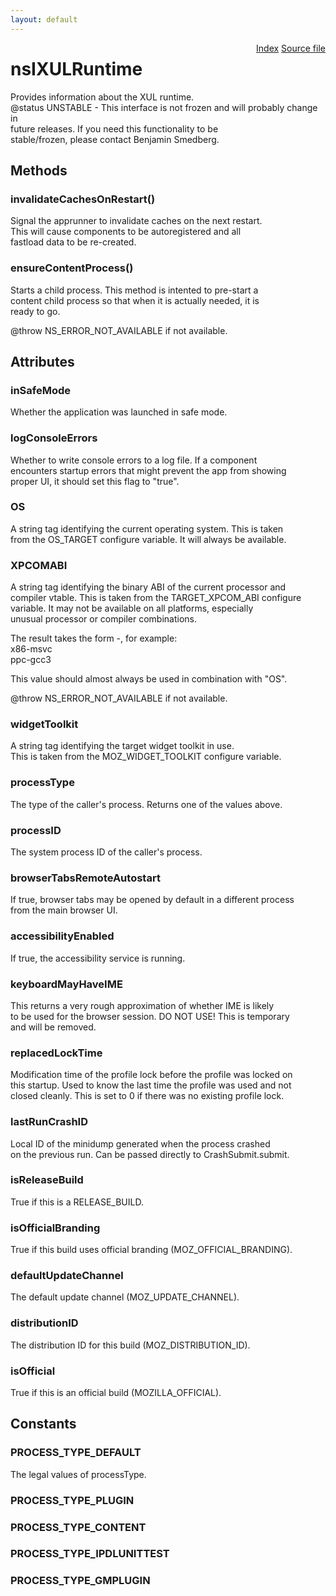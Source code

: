 ```yaml
---
layout: default
---
```

<div class='links' style='float:right'><a href="../index.html">Index</a>
<a href="http://dxr.mozilla.org/mozilla-central/source/xpcom/system/nsIXULRuntime.idl">Source file</a>
</div>

# nsIXULRuntime #
  
Provides information about the XUL runtime.  
@status UNSTABLE - This interface is not frozen and will probably change in  
                   future releases. If you need this functionality to be  
                   stable/frozen, please contact Benjamin Smedberg.  
  

## Methods ##

### invalidateCachesOnRestart() ###
  
Signal the apprunner to invalidate caches on the next restart.  
This will cause components to be autoregistered and all  
fastload data to be re-created.  
  

### ensureContentProcess() ###
  
Starts a child process. This method is intented to pre-start a  
content child process so that when it is actually needed, it is  
ready to go.  
  
@throw NS_ERROR_NOT_AVAILABLE if not available.  
  

## Attributes ##

### inSafeMode ###
  
Whether the application was launched in safe mode.  
  

### logConsoleErrors ###
  
Whether to write console errors to a log file. If a component  
encounters startup errors that might prevent the app from showing  
proper UI, it should set this flag to "true".  
  

### OS ###
  
A string tag identifying the current operating system. This is taken  
from the OS_TARGET configure variable. It will always be available.  
  

### XPCOMABI ###
  
A string tag identifying the binary ABI of the current processor and  
compiler vtable. This is taken from the TARGET_XPCOM_ABI configure  
variable. It may not be available on all platforms, especially  
unusual processor or compiler combinations.  
  
The result takes the form <processor>-<compilerABI>, for example:  
  x86-msvc  
  ppc-gcc3  
  
This value should almost always be used in combination with "OS".  
  
@throw NS_ERROR_NOT_AVAILABLE if not available.  
  

### widgetToolkit ###
  
A string tag identifying the target widget toolkit in use.  
This is taken from the MOZ_WIDGET_TOOLKIT configure variable.  
  

### processType ###
  
The type of the caller's process.  Returns one of the values above.  
  

### processID ###
  
The system process ID of the caller's process.  
  

### browserTabsRemoteAutostart ###
  
If true, browser tabs may be opened by default in a different process  
from the main browser UI.  
  

### accessibilityEnabled ###
  
If true, the accessibility service is running.  
  

### keyboardMayHaveIME ###
  
This returns a very rough approximation of whether IME is likely  
to be used for the browser session. DO NOT USE! This is temporary  
and will be removed.  
  

### replacedLockTime ###
  
Modification time of the profile lock before the profile was locked on  
this startup. Used to know the last time the profile was used and not  
closed cleanly. This is set to 0 if there was no existing profile lock.  
  

### lastRunCrashID ###
  
Local ID of the minidump generated when the process crashed  
on the previous run. Can be passed directly to CrashSubmit.submit.  
  

### isReleaseBuild ###
  
True if this is a RELEASE_BUILD.  
  

### isOfficialBranding ###
  
True if this build uses official branding (MOZ_OFFICIAL_BRANDING).  
  

### defaultUpdateChannel ###
  
The default update channel (MOZ_UPDATE_CHANNEL).  
  

### distributionID ###
  
The distribution ID for this build (MOZ_DISTRIBUTION_ID).  
  

### isOfficial ###
  
True if this is an official build (MOZILLA_OFFICIAL).  
  

## Constants ##

### PROCESS_TYPE_DEFAULT ###
  
The legal values of processType.  
  

### PROCESS_TYPE_PLUGIN ###

### PROCESS_TYPE_CONTENT ###

### PROCESS_TYPE_IPDLUNITTEST ###

### PROCESS_TYPE_GMPLUGIN ###
